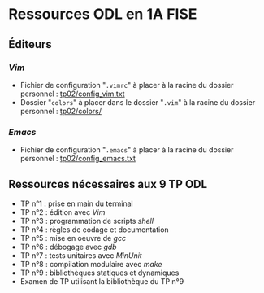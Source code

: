 # Ressources ODL en 1A FISE

## Éditeurs

### _Vim_

- Fichier de configuration "`.vimrc`" à placer à la racine du dossier personnel : [tp02/config_vim.txt](tp02/config_vim.txt)
- Dossier "`colors`" à placer dans le dossier "`.vim`" à la racine du dossier personnel : [tp02/colors/](tp02/colors/)

### _Emacs_

- Fichier de configuration "`.emacs`" à placer à la racine du dossier personnel : [tp02/config_emacs.txt](tp02/config_emacs.txt)

## Ressources nécessaires aux 9 TP ODL

- TP n°1 : prise en main du terminal
- TP n°2 : édition avec _Vim_
- TP n°3 : programmation de scripts _shell_
- TP n°4 : règles de codage et documentation
- TP n°5 : mise en oeuvre de _gcc_
- TP n°6 : débogage avec _gdb_
- TP n°7 : tests unitaires avec _MinUnit_
- TP n°8 : compilation modulaire avec _make_
- TP n°9 : bibliothèques statiques et dynamiques
- Examen de TP utilisant la bibliothèque du TP n°9
